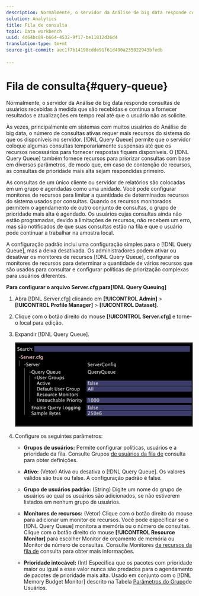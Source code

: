```yaml
---
description: Normalmente, o servidor da Análise de big data responde consultas de usuários recebidas à medida que são recebidas e continua a fornecer resultados e atualizações em tempo real até que o usuário não as solicite.
solution: Analytics
title: Fila de consulta
topic: Data workbench
uuid: 4d64bc89-b664-4532-9f17-be11812d36d4
translation-type: tm+mt
source-git-commit: aec1f7b14198cdde91f61d490a235022943bfedb

---
```



# Fila de consulta{#query-queue}

Normalmente, o servidor da Análise de big data responde consultas de usuários recebidas à medida que são recebidas e continua a fornecer resultados e atualizações em tempo real até que o usuário não as solicite.

Às vezes, principalmente em sistemas com muitos usuários do Análise de big data, o número de consultas ativas requer mais recursos do sistema do que os disponíveis no servidor. [!DNL Query Queue] permite que o servidor coloque algumas consultas temporariamente suspensas até que os recursos necessários para fornecer respostas fiquem disponíveis. O [!DNL Query Queue] também fornece recursos para priorizar consultas com base em diversos parâmetros, de modo que, em caso de contenção de recursos, as consultas de prioridade mais alta sejam respondidas primeiro.

As consultas de um único cliente ou servidor de relatórios são colocadas em um grupo e agendadas como uma unidade. Você pode configurar monitores de recursos para limitar a quantidade de determinados recursos do sistema usados por consultas. Quando os recursos monitorados permitem o agendamento de outro conjunto de consultas, o grupo de prioridade mais alta é agendado. Os usuários cujas consultas ainda não estão programadas, devido a limitações de recursos, não recebem um erro, mas são notificados de que suas consultas estão na fila e que o usuário pode continuar a trabalhar na amostra local.

A configuração padrão inclui uma configuração simples para o [!DNL Query Queue], mas a deixa desativada. Os administradores podem ativar ou desativar os monitores de recursos [!DNL Query Queue], configurar os monitores de recursos para determinar a quantidade de vários recursos que são usados para consultar e configurar políticas de priorização complexas para usuários diferentes.

**Para configurar o arquivo Server.cfg para[!DNL Query Queuing]**

1. Abra [!DNL Server.cfg] clicando em **[!UICONTROL Admin]** > **[!UICONTROL Profile Manager]** > **[!UICONTROL Dataset]**.
1. Clique com o botão direito do mouse **[!UICONTROL Server.cfg]** e torne-o local para edição.
1. Expandir [!DNL Query Queue].

   ![](assets/queryqueue1.png)

1. Configure os seguintes parâmetros:

   * **Grupos de usuários:** Permite configurar políticas, usuários e a prioridade da fila. Consulte Grupos [de usuários da fila de](../../../../home/c-get-started/c-admin-intrf/c-query-que/c-query-que-user-grps.md#concept-5555f51402ed49419c067d61738474c1) consulta para obter definições.

   * **Ativo:** (Vetor) Ativa ou desativa o [!DNL Query Queue]. Os valores válidos são true ou false. A configuração padrão é false.

   * **Grupo de usuários padrão:** (String) Digite um nome do grupo de usuários ao qual os usuários são adicionados, se não estiverem listados em nenhum grupo de usuários.
   * **Monitores de recursos:** (Vetor) Clique com o botão direito do mouse para adicionar um monitor de recursos. Você pode especificar se o [!DNL Query Queue] monitora a memória ou o número de consultas. Clique com o botão direito do mouse **[!UICONTROL Resource Monitor]** para escolher Monitor de orçamento de memória ou Monitor de número de consultas. Consulte Monitores [de recursos da fila de](../../../../home/c-get-started/c-admin-intrf/c-query-que/c-query-que-res-mon.md#concept-0840967b228c4d5ba3b59b4b2759f325) consulta para obter mais informações.

   * **Prioridade intocável:** (Int) Especifica que os pacotes com prioridade maior ou igual a esse valor nunca são predados para o agendamento de pacotes de prioridade mais alta. Usado em conjunto com o [!DNL Memory Budget Monitor] descrito na Tabela [Parâmetros do Grupo](../../../../home/c-get-started/c-admin-intrf/c-query-que/c-query-que-user-grps.md#concept-5555f51402ed49419c067d61738474c1)de Usuários.

